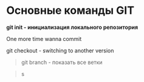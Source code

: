 # Основные команды GIT
**git init - инициализация локального репозитория**

One more time wanna commit

git checkout - switching to another version

>git branch - показать все ветки

> s